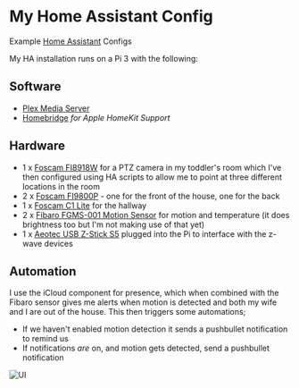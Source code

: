 # My Home Assistant Config
Example [Home Assistant](https://home-assistant.io) Configs

My HA installation runs on a Pi 3 with the following:

Software
--------
* [Plex Media Server](https://plex.tv)
* [Homebridge](https://github.com/nfarina/homebridge) *for Apple HomeKit Support*

Hardware
--------
* 1 x [Foscam FI8918W](https://www.amazon.co.uk/gp/product/B0046710G6) for a PTZ camera in my toddler's room which I've then configured using HA scripts to allow me to point at three different locations in the room
* 2 x [Foscam FI9800P](https://www.amazon.co.uk/gp/product/B015STDPJ0) - one for the front of the house, one for the back
* 1 x [Foscam C1 Lite](https://www.amazon.co.uk/gp/product/B0196AN3IU) for the hallway
* 2 x [Fibaro FGMS-001 Motion Sensor](https://www.amazon.co.uk/gp/product/B00JHHNUPY/) for motion and temperature (it does brightness too but I'm not making use of that yet)
* 1 x [Aeotec USB Z-Stick S5](https://www.amazon.co.uk/gp/product/B00YETCNOE/ref=oh_aui_detailpage_o06_s00?ie=UTF8&psc=1) plugged into the Pi to interface with the z-wave devices

Automation
--------
I use the iCloud component for presence, which when combined with the Fibaro sensor gives me alerts when motion is detected and both my wife and I are out of the house. This then triggers some automations;

* If we haven't enabled motion detection it sends a pushbullet notification to remind us
* If notifications _are_ on, and motion gets detected, send a pushbullet notification

![UI](http://i.imgur.com/3KEEfmj.png)